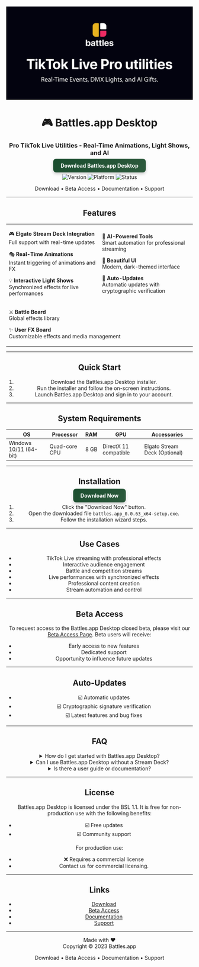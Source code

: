 <div align="center">

![Github banner](./.github/banner.jpg)
# 🎮 Battles.app Desktop
### Pro TikTok Live Utilities - Real-Time Animations, Light Shows, and AI
<a href="https://github.com/battles-app/desktop/releases/download/v0.0.63/battles.app_0.0.63_x64-setup.exe" style="background: linear-gradient(135deg, #1a4d2e, #2d5a3d); color: white; border-radius: 8px; box-shadow: 0 4px 8px rgba(0,0,0,0.2); padding: 10px 20px; font-weight: bold; text-decoration: none;">Download Battles.app Desktop</a>

![Version](https://img.shields.io/badge/version-0.0.63-blue?style=for-the-badge) ![Platform](https://img.shields.io/badge/platform-Windows_10/11-blueviolet?style=for-the-badge&logo=windows) ![Status](https://img.shields.io/badge/status-Closed_Beta-red?style=for-the-badge)

Download • Beta Access • Documentation • Support

---

## Features

<table>
<tr>
<td width="50%"> 

🎮 **Elgato Stream Deck Integration**  
Full support with real-time updates

🎭 **Real-Time Animations**  
Instant triggering of animations and FX

💡 **Interactive Light Shows**  
Synchronized effects for live performances

</td>
<td width="50%">

🤖 **AI-Powered Tools**  
Smart automation for professional streaming

🎨 **Beautiful UI**  
Modern, dark-themed interface

🔄 **Auto-Updates**  
Automatic updates with cryptographic verification

</td>
</tr>
<tr>
<td colspan="2">

⚔️ **Battle Board**  
Global effects library

✨ **User FX Board**  
Customizable effects and media management

</td>
</tr>
</table>

---

## Quick Start

1. Download the Battles.app Desktop installer.
2. Run the installer and follow the on-screen instructions.
3. Launch Battles.app Desktop and sign in to your account.

---

## System Requirements

| OS           | Processor | RAM | GPU  | Accessories       |
|--------------|-----------|-----|------|-------------------|
| Windows 10/11 (64-bit) | Quad-core CPU | 8 GB | DirectX 11 compatible | Elgato Stream Deck (Optional) |

---

## Installation

<a href="https://github.com/battles-app/desktop/releases/download/v0.0.63/battles.app_0.0.63_x64-setup.exe" style="background: linear-gradient(135deg, #1a4d2e, #2d5a3d); color: white; border-radius: 8px; box-shadow: 0 4px 8px rgba(0,0,0,0.2); padding: 10px 20px; font-weight: bold; text-decoration: none;">Download Now</a>

1. Click the "Download Now" button.
2. Open the downloaded file `battles.app_0.0.63_x64-setup.exe`.
3. Follow the installation wizard steps.

---

## Use Cases

- TikTok Live streaming with professional effects
- Interactive audience engagement
- Battle and competition streams
- Live performances with synchronized effects
- Professional content creation
- Stream automation and control

---

## Beta Access

To request access to the Battles.app Desktop closed beta, please visit our [Beta Access Page](#). Beta users will receive:

- Early access to new features
- Dedicated support
- Opportunity to influence future updates

---

## Auto-Updates

- ☑️ Automatic updates
- ☑️ Cryptographic signature verification
- ☑️ Latest features and bug fixes

---

## FAQ

<details>
<summary>How do I get started with Battles.app Desktop?</summary>
Download the app, install it, and follow the in-app setup guide.
</details>

<details>
<summary>Can I use Battles.app Desktop without a Stream Deck?</summary>
Yes, Battles.app Desktop offers a range of features even without a Stream Deck.
</details>

<details>
<summary>Is there a user guide or documentation?</summary>
Yes, documentation is available on our [Documentation Page](#).
</details>

---

## License

Battles.app Desktop is licensed under the BSL 1.1. It is free for non-production use with the following benefits:

- ☑️ Free updates
- ☑️ Community support

For production use:

- ❌ Requires a commercial license
- Contact us for commercial licensing.

---

## Links

- [Download](https://github.com/battles-app/desktop/releases/download/v0.0.63/battles.app_0.0.63_x64-setup.exe)
- [Beta Access](#)
- [Documentation](#)
- [Support](#)

---

<div align="center">

Made with ❤️  
Copyright © 2023 Battles.app

Download • Beta Access • Documentation • Support

</div>